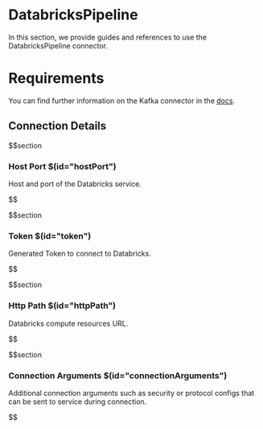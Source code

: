 # DatabricksPipeline

In this section, we provide guides and references to use the DatabricksPipeline connector.

# Requirements
<!-- to be updated -->
You can find further information on the Kafka connector in the [docs](https://docs.open-metadata.org/connectors/pipeline/databrickspipeline).

## Connection Details

$$section
### Host Port $(id="hostPort")

Host and port of the Databricks service.
<!-- hostPort to be updated -->
$$

$$section
### Token $(id="token")

Generated Token to connect to Databricks.
<!-- token to be updated -->
$$

$$section
### Http Path $(id="httpPath")

Databricks compute resources URL.
<!-- httpPath to be updated -->
$$

$$section
### Connection Arguments $(id="connectionArguments")

Additional connection arguments such as security or protocol configs that can be sent to service during connection.
<!-- connectionArguments to be updated -->
$$
